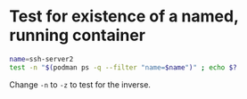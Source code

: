 # Test for existence of a named, running container

```sh
name=ssh-server2
test -n "$(podman ps -q --filter "name=$name")" ; echo $?
```

Change `-n` to `-z` to test for the inverse.

